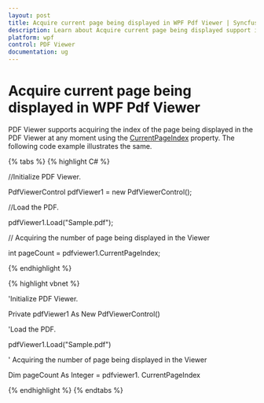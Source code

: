 ```yaml
---
layout: post
title: Acquire current page being displayed in WPF Pdf Viewer | Syncfusion
description: Learn about Acquire current page being displayed support in Syncfusion WPF Pdf Viewer control and more.
platform: wpf
control: PDF Viewer
documentation: ug
---
```


# Acquire current page being displayed in WPF Pdf Viewer

PDF Viewer supports acquiring the index of the page being displayed in the PDF Viewer at any moment using the [CurrentPageIndex](https://help.syncfusion.com/cr/wpf/Syncfusion.Windows.PdfViewer.PdfViewerControl.html#Syncfusion_Windows_PdfViewer_PdfViewerControl_CurrentPageIndex) property. The following code example illustrates the same.

{% tabs %}
{% highlight C# %}

//Initialize PDF Viewer.

PdfViewerControl pdfViewer1 = new PdfViewerControl();



//Load the PDF.

pdfViewer1.Load("Sample.pdf");

// Acquiring the number of page being displayed in the Viewer  

int pageCount = pdfviewer1.CurrentPageIndex;


{% endhighlight %}


{% highlight vbnet %}

'Initialize PDF Viewer.

Private pdfViewer1 As New PdfViewerControl()



'Load the PDF.

pdfViewer1.Load("Sample.pdf")

' Acquiring the number of page being displayed in the Viewer  

Dim pageCount As Integer = pdfviewer1. CurrentPageIndex

{% endhighlight %}
{% endtabs %}
